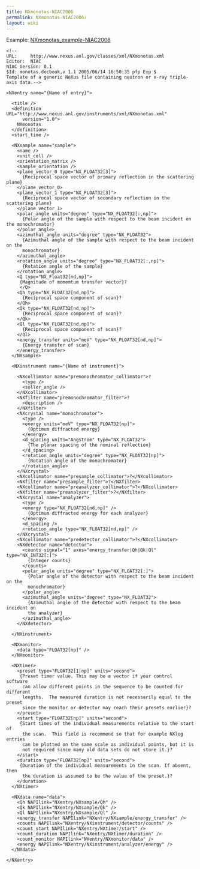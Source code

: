```yaml
---
title: NXmonotas-NIAC2006
permalink: NXmonotas-NIAC2006/
layout: wiki
---
```


Example:
[NXmonotas\_example-NIAC2006](NXmonotas_example-NIAC2006 "wikilink")

    <!--
    URL:     http://www.nexus.anl.gov/classes/xml/NXmonotas.xml
    Editor:  NIAC
    NIAC Version: 0.1
    $Id: monotas.docbook,v 1.1 2005/06/14 16:50:35 pfp Exp $
    Template of a generic NeXus file containing neutron or x-ray triple-axis data.-->

    <NXentry name="{Name of entry}">

      <title />
      <definition URL="http://www.nexus.anl.gov/instruments/xml/NXmonotas.xml"
          version="1.0">
        NXmonotas
      </definition>
      <start_time />

      <NXsample name="sample">
        <name />
        <unit_cell />
        <orientation_matrix />
        <sample_orientation />
        <plane_vector_0 type="NX_FLOAT32[3]">
          {Reciprocal space vector of primary reflection in the scattering plane}
        </plane_vector_0>
        <plane_vector_1 type="NX_FLOAT32[3]">
          {Reciprocal space vector of secondary reflection in the scattering plane}
        </plane_vector_1>
        <polar_angle units="degree" type="NX_FLOAT32[:,np]">
          {Polar angle of the sample with respect to the beam incident on the monochromator}
        </polar_angle>
        <azimuthal_angle units="degree" type="NX_FLOAT32">
          {Azimuthal angle of the sample with respect to the beam incident on the
          monochromator}
        </azimuthal_angle>
        <rotation_angle units="degree" type="NX_FLOAT32[:,np]">
          {Rotation angle of the sample}
        </rotation_angle>
        <Q type="NX_Float32[nd,np]">
         {Magnitude of momemtum transfer vector}?
         </Q>
        <Qh type="NX_FLOAT32[nd,np]">
          {Reciprocal space component of scan}?
        </Qh>
        <Qk type="NX_FLOAT32[nd,np]">
          {Reciprocal space component of scan}?
        </Qk>
        <Ql type="NX_FLOAT32[nd,np]">
          {Reciprocal space component of scan}?
        </Ql>
        <energy_transfer units="meV" type="NX_FLOAT32[nd,np]">
          {Energy transfer of scan}
        </energy_transfer>
      </NXsample>

      <NXinstrument name="{Name of instrument}">

        <NXcollimator name="premonochromator_collimator">?
          <type />
          <soller_angle />
        </NXcollimator>
        <NXfilter name="premonochromator_filter">?
          <description />
        </NXfilter>
        <NXcrystal name="monochromator">
          <type />
          <energy units="meV" type="NX_FLOAT32[np]">
            {Optimum diffracted energy}
          </energy>
          <d_spacing units="Angstrom" type="NX_FLOAT32">
            {The planar spacing of the nominal reflection}
          </d_spacing>
          <rotation_angle units="degree" type="NX_FLOAT32[np]">
            {Rotation angle of the monochromator}
          </rotation_angle>
        </NXcrystal>
        <NXcollimator name="presample_collimator">?</NXcollimator>
        <NXfilter name="presample_filter">?</NXfilter>
        <NXcollimator name="preanalyzer_collimator">?</NXcollimator>
        <NXfilter name="preanalyzer_filter">?</NXfilter>
        <NXcrystal name="analyzer">
          <type />
          <energy type="NX_FLOAT32[nd,np]" />
            {Optimum diffracted energy for each analyzer}
          </energy>
          <d_spacing />
          <rotation_angle type="NX_FLOAT32[nd,np]" />
        </NXcrystal>
        <NXcollimator name="predetector_collimator">?</NXcollimator>
        <NXdetector name="detector">
          <counts signal="1" axes="energy_transfer|Qh|Qk|Ql" type="NX_INT32[:]">
            {Integer counts}
          </counts>
          <polar_angle units="degree" type="NX_FLOAT32[:]">
            {Polar angle of the detector with respect to the beam incident on the
            monochromator}
          </polar_angle>
          <azimuthal_angle units="degree" type="NX_FLOAT32">
            {Azimuthal angle of the detector with respect to the beam incident on
            the analyzer}
          </azimuthal_angle>
        </NXdetector>

      </NXinstrument>

      <NXmonitor>
        <data type="FLOAT32[np]" />
      </NXmonitor>

      <NXtimer>
        <preset type="FLOAT32[1|np]" units="second">
         {Preset timer value. This may be a vector if your control software
          can allow different points in the sequence to be counted for different
          lengths.  The measured duration is not necessarily equal to the preset
          since the monitor or detector may reach their presets earlier}?
        </preset>
        <start type="FLOAT32[np]" units="second">
         {Start times of the individual measurements relative to the start of
          the scan.  This field is recommend so that for example NXlog entries
          can be plotted on the same scale as individual points, but it is
          not required since many old data sets do not store it.}?
        </start>
        <duration type="FLOAT32[np]" units="second">
         {Duration of the individual measurements in the scan. If absent, then
          the duration is assumed to be the value of the preset.}?
        </duration>
      </NXtimer>

      <NXdata name="data">
        <Qh NAPIlink="NXentry/NXsample/Qh" />
        <Qk NAPIlink="NXentry/NXsample/Qk" />
        <Ql NAPIlink="NXentry/NXsample/Ql" />
        <energy_transfer NAPIlink="NXentry/NXsample/energy_transfer" />
        <counts NAPIlink="NXentry/NXinstrument/detector/counts" />
        <count_start NAPIlink="NXentry/NXtimer/start" />
        <count_duration NAPIlink="NXentry/NXtimer/duration" />
        <count_monitor NAPIlink="NXentry/NXmonitor/data" />
        <energy NAPIlink="NXentry/NXinstrument/analyzer/energy" />
      </NXdata>

    </NXentry>
